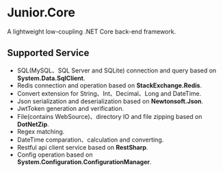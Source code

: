 # Junior.Core
A lightweight low-coupling .NET Core back-end framework.

## Supported Service
- SQL(MySQL、SQL Server and SQLite) connection and query based on <b>System.Data.SqlClient</b>.
- Redis connection and operation based on <b>StackExchange.Redis</b>.
- Convert extension for String、Int、Decimal、Long and DateTime.
- Json serialization and deserialization based on <b>Newtonsoft.Json</b>.
- JwtToken generation and verification.
- File(contains WebSource)、directory IO and file zipping based on <b>DotNetZip</b>.
- Regex matching.
- DateTime comparation、calculation and converting.
- Restful api client service based on <b>RestSharp</b>.
- Config operation based on <b>System.Configuration.ConfigurationManager</b>.
